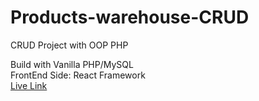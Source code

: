# Products-warehouse-CRUD
CRUD Project with OOP PHP

Build with Vanilla PHP/MySQL
</br>
FrontEnd Side: React Framework
</br>
[Live Link](https://unique-bonbon-fe299e.netlify.app/)

